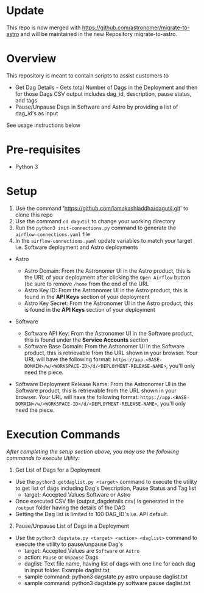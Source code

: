 # Update
This repo is now merged with https://github.com/astronomer/migrate-to-astro and will be maintained in the new Repository migrate-to-astro.

# Overview
This repository is meant to contain scripts to assist customers to 
- Get Dag Details - Gets total Number of Dags in the Deployment and then for those Dags CSV output includes dag_id, description, pause status, and tags
- Pause/Unpause Dags in Software and Astro by providing a list of dag_id's as input

See usage instructions below

# Pre-requisites
- Python 3

# Setup
  1. Use the command 'https://github.com/iamakashladdha/dagutil.git' to clone this repo
  2. Use the command `cd dagutil` to change your working directory
  3. Run the `python3 init-connections.py` command to generate the `airflow-connections.yaml` file
  4. In the `airflow-connections.yaml` update variables to match your target i.e. Software deployment and Astro deployments
 
  - Astro
    - Astro Domain: From the Astronomer UI in the Astro product, this is the URL of your deployment after clicking the `Open Airflow` button (be sure to remove `/home` from the end of the URL
    - Astro Key ID: From the Astronomer UI in the Astro product, this is found in the **API Keys** section of your deployment
    - Astro Key Secret: From the Astronomer UI in the Astro product, this is found in the **API Keys** section of your deployment
  
  - Software
    - Software API Key: From the Astronomer UI in the Software product, this is found under the **Service Accounts** section
    - Software Base Domain: From the Astronomer UI in the Software product, this is retrievable from the URL shown in your browser. Your URL will have the following format: `https://app.<BASE-DOMAIN>/w/<WORKSPACE-ID>/d/<DEPLOYMENT-RELEASE-NAME>`, you'll only need the <BASE-DOMAIN> piece.
  - Software Deployment Release Name: From the Astronomer UI in the Software product, this is retrievable from the URL shown in your browser. Your URL will have the following format: `https://app.<BASE-DOMAIN>/w/<WORKSPACE-ID>/d/<DEPLOYMENT-RELEASE-NAME>`,  you'll only need the <RELEASE-NAME> piece.

# Execution Commands
*After completing the setup section above, you may use the following commands to execute Utility:*

1. Get List of Dags for a Deployment
- Use the `python3 getdaglist.py <target>` command to execute the utility to get list of dags including Dag's Description, Pause Status and Tag list
    - target: Accepted Values Software or Astro
- Once executed CSV file (output_dagdetails.csv) is generated in the `/output` folder having the details of the DAG
- Getting the Dag list is limited to 100 DAG_ID's i.e. API default.

2. Pause/Unpause List of Dags in a Deployment
- Use the `python3 dagstate.py <target> <action> <daglist>` command to execute the utility to pause/unpause Dag's
    - target: Accepted Values are `Software` or `Astro`
    - action: `Pause` or `Unpause` Dags
    - daglist: Text file name, having list of dags with one line for each dag in input folder. Example daglist.txt
    - sample command: python3 dagstate.py astro unpause daglist.txt 
    - sample command: python3 dagstate.py software pause daglist.txt
